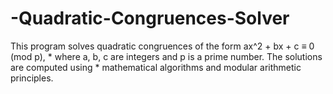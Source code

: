 # -Quadratic-Congruences-Solver
This program solves quadratic congruences of the form ax^2 + bx + c ≡ 0 (mod p),  * where a, b, c are integers and p is a prime number. The solutions are computed using  * mathematical algorithms and modular arithmetic principles.
